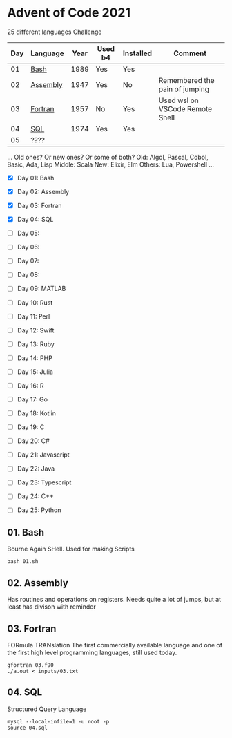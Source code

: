 # Advent of Code 2021

25 different languages Challenge

Day | Language                 | Year | Used b4 | Installed | Comment
----|--------------------------|------|---------|-----------|--------------------------
01  | [Bash](#01-bash)         | 1989 | Yes     | Yes       | 
02  | [Assembly](#02-assembly) | 1947 | Yes     | No        | Remembered the pain of jumping
03  | [Fortran](#03-fortran)   | 1957 | No      | Yes       | Used wsl on VSCode Remote Shell
04  | [SQL](#04-sql)           | 1974 | Yes     | Yes       |
05  | ????

...
Old ones? Or new ones? Or some of both?
Old: Algol, Pascal, Cobol, Basic, Ada, Lisp
Middle: Scala
New: Elixir, Elm
Others: Lua, Powershell
...

- [x] Day 01: Bash
- [x] Day 02: Assembly
- [x] Day 03: Fortran
- [X] Day 04: SQL
- [ ] Day 05: 
- [ ] Day 06: 
- [ ] Day 07: 
- [ ] Day 08: 
- [ ] Day 09: MATLAB
- [ ] Day 10: Rust
- [ ] Day 11: Perl
- [ ] Day 12: Swift
- [ ] Day 13: Ruby
- [ ] Day 14: PHP
- [ ] Day 15: Julia
- [ ] Day 16: R
- [ ] Day 17: Go
- [ ] Day 18: Kotlin
- [ ] Day 19: C
- [ ] Day 20: C#
- [ ] Day 21: Javascript
- [ ] Day 22: Java
- [ ] Day 23: Typescript
- [ ] Day 24: C++
- [ ] Day 25: Python


## 01. Bash
Bourne Again SHell. Used for making Scripts
```
bash 01.sh
```

## 02. Assembly
Has routines and operations on registers.
Needs quite a lot of jumps, but at least has divison with reminder

## 03. Fortran
FORmula TRANslation
The first commercially available language and one of the first high level programming languages, still used today.
```
gfortran 03.f90
./a.out < inputs/03.txt
```

## 04. SQL
Structured Query Language
```
mysql --local-infile=1 -u root -p
source 04.sql
```
